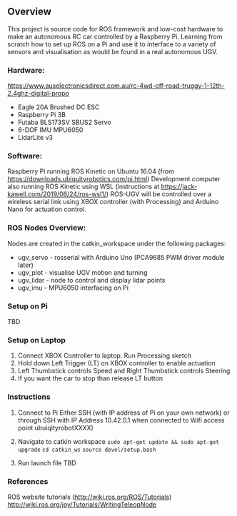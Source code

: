 ## Overview ##

This project is source code for ROS framework and low-cost hardware to make an autonomous RC car controlled by a Raspberry Pi. Learning from scratch how to set up ROS on a Pi and use it to interface to a variety of sensors and visualisation as would be found in a  real autonomous UGV.

### Hardware: ###

https://www.auselectronicsdirect.com.au/rc-4wd-off-road-truggy-1-12th-2.4ghz-digital-propo

* Eagle 20A Brushed DC ESC
* Raspberry Pi 3B
* Futaba BLS173SV SBUS2 Servo
* 6-DOF IMU MPU6050
* LidarLite v3

### Software: ###
Raspberry Pi running ROS Kinetic on Ubuntu 16.04 (from https://downloads.ubiquityrobotics.com/pi.html)
Development computer also running ROS Kinetic using WSL (instructions at https://jack-kawell.com/2019/06/24/ros-wsl1/)
ROS-UGV will be controlled over a wireless serial link using XBOX controller (with Processing) and Arduino Nano for actuation control. 

### ROS Nodes Overview: ###

Nodes are created in the catkin_workspace under the following packages:
* ugv_servo - rosserial with Arduino Uno (PCA9685 PWM driver module later)
* ugv_plot - visualise UGV motion and turning
* ugv_lidar - node to control and display lidar points
* ugv_imu - MPU6050 interfacing on Pi

### Setup on Pi ###
TBD

### Setup on Laptop ###
1. Connect XBOX Controller to laptop. Run Processing sketch
2. Hold down Left Trigger (LT) on XBOX controller to enable actuation
3. Left Thumbstick controls Speed and Right Thumbstick controls Steering
4. If you want the car to stop than release LT button

### Instructions ###

1. Connect to Pi
Either SSH (with IP address of Pi on your own network) or through SSH with IP Address 10.42.0.1 when connected to Wifi access point ubuiqityrobotXXXX)

2. Navigate to catkin workspace
`sudo apt-get update && sudo apt-get upgrade`
`cd catkin_ws`
`source devel/setup.bash`

3. Run launch file
TBD

### References ##

ROS website tutorials (http://wiki.ros.org/ROS/Tutorials)
http://wiki.ros.org/joy/Tutorials/WritingTeleopNode
